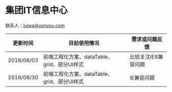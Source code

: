 # 集团IT信息中心

联系人：lujwa@yonyou.com

| 更新时间 | 目前使用情况 | 需求或问题反馈 |
| --- | --- | --- |
| 2016/06/03 | 前端工程化方案、dataTable、grid、部分UI样式 | 比较关注IE8兼容问题 |
| 2016/06/30 | 前端工程化方案、dataTable、grid、部分UI样式 | IE兼容问题 |

